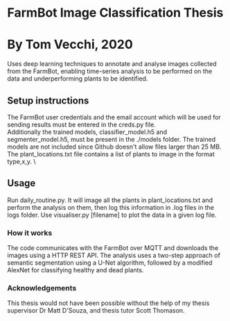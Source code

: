 # FarmBot Image Classification Thesis
# By Tom Vecchi, 2020

Uses deep learning techniques to annotate and analyse images collected from the FarmBot, enabling time-series analysis to be performed on the data and underperforming plants to be identified.

## Setup instructions

The FarmBot user credentials and the email account which will be used for sending results must be entered in the creds.py file.\
Additionally the trained models, classifier_model.h5 and segmenter_model.h5, must be present in the ./models folder. The trained models are not included since Github doesn't allow files larger than 25 MB.\
The plant_locations.txt file contains a list of plants to image in the format type,x,y. \

## Usage

Run daily_routine.py. It will image all the plants in plant_locations.txt and perform the analysis on them, then log this information in .log files in the logs folder. Use visualiser.py [filename] to plot the data in a given log file. 

### How it works

The code communicates with the FarmBot over MQTT and downloads the images using a HTTP REST API. The analysis uses a two-step approach of semantic segmentation using a U-Net algorithm, followed by a modified AlexNet for classifying healthy and dead plants. 

### Acknowledgements

This thesis would not have been possible without the help of my thesis supervisor Dr Matt D'Souza, and thesis tutor Scott Thomason.
